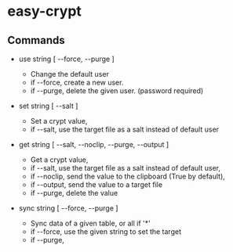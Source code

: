 # easy-crypt


## Commands
- use string [ --force<boolean>, --purge<boolean> ]
  - Change the default user
  - if --force, create a new user.
  - if --purge, delete the given user. (password required)
  
- set string [ --salt<string> ]
  - Set a crypt value, 
  - if --salt, use the target file as a salt instead of default user
  
- get string [ --salt<string>, --noclip<boolean>, --purge<boolean>, --output<string> ]
  - Get a crypt value, 
  - if --salt, use the target file as a salt instead of default user,
  - if --noclip, send the value to the clipboard (True by default),
  - if --output, send the value to a target file
  - if --purge, delete the value

- sync string [ --force<boolean>, --purge<boolean> ]
  - Sync data of a given table, or all if '*'
  - if --force, use the given string to set the target
  - if --purge, 
